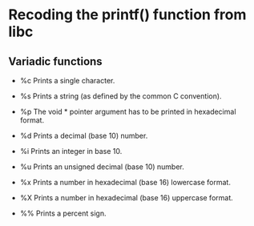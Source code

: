 # Recoding the printf() function from libc
## Variadic functions

- %c Prints a single character.

- %s Prints a string (as defined by the common C convention).

- %p The void * pointer argument has to be printed in hexadecimal format.

- %d Prints a decimal (base 10) number.

- %i Prints an integer in base 10.

- %u Prints an unsigned decimal (base 10) number.

- %x Prints a number in hexadecimal (base 16) lowercase format.

- %X Prints a number in hexadecimal (base 16) uppercase format.

- %% Prints a percent sign.

